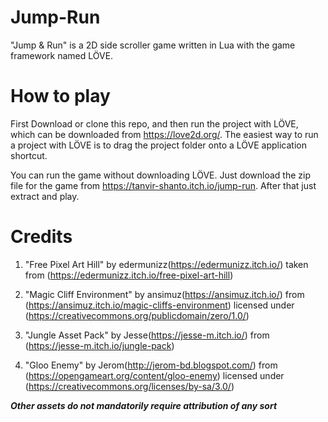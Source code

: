 # Jump-Run
"Jump & Run" is a 2D side scroller game written in Lua with the game framework named LÖVE.

# How to play
First Download or clone this repo, and then run the project with LÖVE, which can be downloaded from https://love2d.org/. The easiest way to run a project with LÖVE is to drag the project folder onto a LÖVE application shortcut. 

You can run the game without downloading LÖVE. Just download the zip file for the game from https://tanvir-shanto.itch.io/jump-run. After that just extract and play.

# Credits
                                        

1. "Free Pixel Art Hill" by edermunizz(https://edermunizz.itch.io/) taken from (https://edermunizz.itch.io/free-pixel-art-hill)

2. "Magic Cliff Environment" by ansimuz(https://ansimuz.itch.io/) from (https://ansimuz.itch.io/magic-cliffs-environment) licensed under (https://creativecommons.org/publicdomain/zero/1.0/)

3. "Jungle Asset Pack" by Jesse(https://jesse-m.itch.io/) from (https://jesse-m.itch.io/jungle-pack)               

4. "Gloo Enemy" by Jerom(http://jerom-bd.blogspot.com/) from (https://opengameart.org/content/gloo-enemy) licensed under (https://creativecommons.org/licenses/by-sa/3.0/)


***Other assets do not mandatorily require attribution of any sort***

